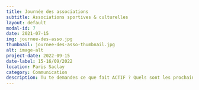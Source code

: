 ```yaml
---
title: Journée des associations
subtitle: Associations sportives & culturelles
layout: default
modal-id: 7
date: 2021-07-15
img: journee-des-asso.jpg
thumbnail: journee-des-asso-thumbnail.jpg
alt: image-alt
project-date: 2022-09-15
date-label: 15-16/09/2022
location: Paris Saclay
category: Communication
description: Tu te demandes ce que fait ACTIF ? Quels sont les prochains évènements ? Viens nous rencontrer sur le site de Saclay pendant la journée des associations.
---
```

